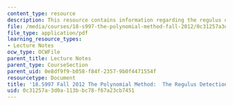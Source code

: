 ```yaml
---
content_type: resource
description: This resource contains information regarding the regulus detection lemma.
file: /media/courses/18-s997-the-polynomial-method-fall-2012/0c31257a3d0a113bbc78f67a23cb7451_MIT18_S997F12_lec24.pdf
file_type: application/pdf
learning_resource_types:
- Lecture Notes
ocw_type: OCWFile
parent_title: Lecture Notes
parent_type: CourseSection
parent_uid: 0e8df9f9-b058-f84f-2357-9b0f4471554f
resourcetype: Document
title: '18.S997 Fall 2012 The Polynomial Method:  The Regulus Detection Lemma'
uid: 0c31257a-3d0a-113b-bc78-f67a23cb7451
---
```

